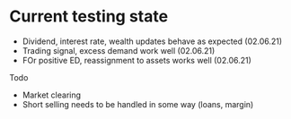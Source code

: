 # Current testing state

- Dividend, interest rate, wealth updates behave as expected (02.06.21)
- Trading signal, excess demand work well (02.06.21)
- FOr positive ED, reassignment to assets works well (02.06.21)

Todo

- Market clearing 
- Short selling needs to be handled in some way (loans, margin)
